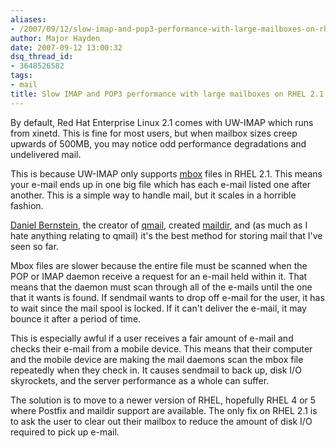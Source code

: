 ```yaml
---
aliases:
- /2007/09/12/slow-imap-and-pop3-performance-with-large-mailboxes-on-rhel-21/
author: Major Hayden
date: 2007-09-12 13:00:32
dsq_thread_id:
- 3648526582
tags:
- mail
title: Slow IMAP and POP3 performance with large mailboxes on RHEL 2.1
---
```


By default, Red Hat Enterprise Linux 2.1 comes with UW-IMAP which runs from xinetd. This is fine for most users, but when mailbox sizes creep upwards of 500MB, you may notice odd performance degradations and undelivered mail.

This is because UW-IMAP only supports [mbox][1] files in RHEL 2.1. This means your e-mail ends up in one big file which has each e-mail listed one after another. This is a simple way to handle mail, but it scales in a horrible fashion.

[Daniel Bernstein][2], the creator of [qmail][3], created [maildir][4], and (as much as I hate anything relating to qmail) it's the best method for storing mail that I've seen so far.

Mbox files are slower because the entire file must be scanned when the POP or IMAP daemon receive a request for an e-mail held within it. That means that the daemon must scan through all of the e-mails until the one that it wants is found. If sendmail wants to drop off e-mail for the user, it has to wait since the mail spool is locked. If it can't deliver the e-mail, it may bounce it after a period of time.

This is especially awful if a user receives a fair amount of e-mail and checks their e-mail from a mobile device. This means that their computer and the mobile device are making the mail daemons scan the mbox file repeatedly when they check in. It causes sendmail to back up, disk I/O skyrockets, and the server performance as a whole can suffer.

The solution is to move to a newer version of RHEL, hopefully RHEL 4 or 5 where Postfix and maildir support are available. The only fix on RHEL 2.1 is to ask the user to clear out their mailbox to reduce the amount of disk I/O required to pick up e-mail.

 [1]: http://en.wikipedia.org/wiki/Mbox
 [2]: http://en.wikipedia.org/wiki/Daniel_J._Bernstein
 [3]: http://en.wikipedia.org/wiki/Qmail
 [4]: http://en.wikipedia.org/wiki/Maildir